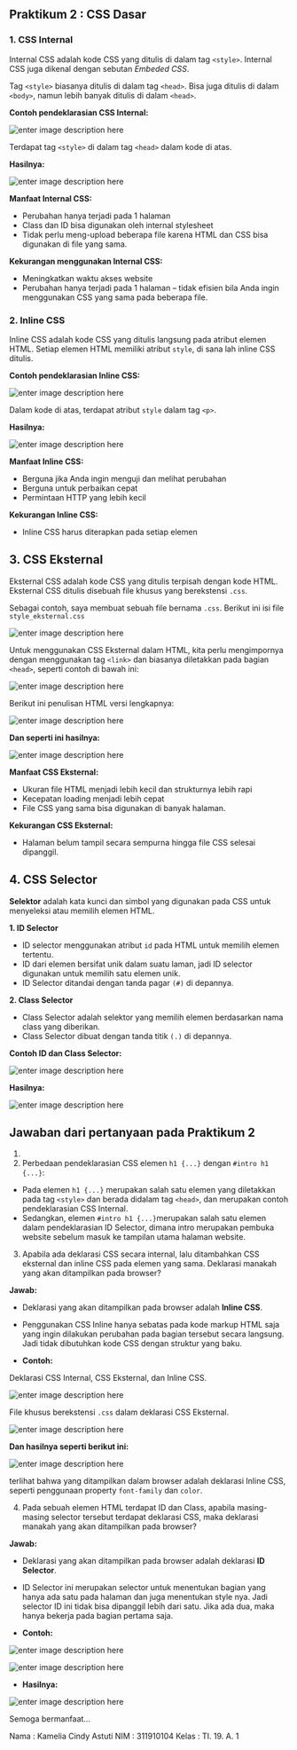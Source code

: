 ## Praktikum 2 : CSS Dasar
### 1. CSS Internal
Internal CSS adalah kode CSS yang ditulis di dalam tag  `<style>`. Internal CSS juga dikenal dengan sebutan  _Embeded CSS_.

Tag  `<style>`  biasanya ditulis di dalam tag  `<head>`. Bisa juga ditulis di dalam  `<body>`, namun lebih banyak ditulis di dalam  `<head>`.

**Contoh pendeklarasian CSS Internal:**

![enter image description here](https://github.com/kameliacindy/Lab2Web/blob/main/img/kode2.PNG)

Terdapat tag `<style>` di dalam tag `<head>` dalam kode di atas.

**Hasilnya:**

![enter image description here](https://github.com/kameliacindy/Lab2Web/blob/main/img/ss2.PNG)

**Manfaat Internal CSS:**

-   Perubahan hanya terjadi pada 1 halaman
-   Class dan ID bisa digunakan oleh internal stylesheet
-   Tidak perlu meng-upload beberapa file karena HTML dan CSS bisa digunakan di file yang sama.

**Kekurangan menggunakan Internal CSS:**

-   Meningkatkan waktu akses website
-   Perubahan hanya terjadi pada 1 halaman – tidak efisien bila Anda ingin menggunakan CSS yang sama pada beberapa file.

### 2. Inline CSS
Inline CSS adalah kode CSS yang ditulis langsung pada atribut elemen HTML. Setiap elemen HTML memiliki atribut `style`, di sana lah inline CSS ditulis.

**Contoh pendeklarasian Inline CSS:**

![enter image description here](https://github.com/kameliacindy/Lab2Web/blob/main/img/kode3.PNG)

Dalam kode di atas, terdapat atribut `style` dalam tag `<p>`.

**Hasilnya:**

![enter image description here](https://github.com/kameliacindy/Lab2Web/blob/main/img/ss3.PNG)

**Manfaat Inline CSS:**

-   Berguna jika Anda ingin menguji dan melihat perubahan
-   Berguna untuk perbaikan cepat
-   Permintaan HTTP yang lebih kecil

**Kekurangan Inline CSS:**

-   Inline CSS harus diterapkan pada setiap elemen

## 3. CSS Eksternal
Eksternal CSS adalah kode CSS yang ditulis terpisah dengan kode HTML. Eksternal CSS ditulis disebuah file khusus yang berekstensi `.css`.

Sebagai contoh, saya membuat sebuah file bernama `.css`. Berikut ini isi file `style_eksternal.css`

![enter image description here](https://github.com/kameliacindy/Lab2Web/blob/main/img/kode4b.PNG)

Untuk menggunakan CSS Eksternal dalam HTML, kita perlu mengimpornya dengan menggunakan tag `<link>` dan biasanya diletakkan pada bagian `<head>`, seperti contoh di bawah ini:

![enter image description here](https://github.com/kameliacindy/Lab2Web/blob/main/img/kode4c.PNG)

Berikut ini penulisan HTML versi lengkapnya:

![enter image description here](https://github.com/kameliacindy/Lab2Web/blob/main/img/kode4a.PNG)

**Dan seperti ini hasilnya:**

![enter image description here](https://github.com/kameliacindy/Lab2Web/blob/main/img/ss4.PNG)

**Manfaat CSS Eksternal:**

-   Ukuran file HTML menjadi lebih kecil dan strukturnya lebih rapi
-   Kecepatan loading menjadi lebih cepat
-   File CSS yang sama bisa digunakan di banyak halaman.

**Kekurangan CSS Eksternal:**

-   Halaman belum tampil secara sempurna hingga file CSS selesai dipanggil.

## 4. CSS Selector
**Selektor** adalah kata kunci dan simbol yang digunakan pada CSS untuk menyeleksi atau memilih elemen HTML.

 **1. ID Selector**
 - ID selector menggunakan atribut `id` pada  HTML  untuk memilih elemen tertentu.
 - ID dari elemen bersifat unik dalam suatu laman, jadi ID selector digunakan untuk memilih satu elemen unik.
 -  ID Selector ditandai dengan tanda pagar `(#)` di depannya.

**2. Class Selector**
 - Class Selector adalah selektor yang memilih elemen berdasarkan nama class yang diberikan. 
 - Class Selector dibuat dengan tanda titik `(.)` di depannya.
 
 **Contoh ID dan Class Selector:**
 
 ![enter image description here](https://github.com/kameliacindy/Lab2Web/blob/main/img/kode5.PNG)

**Hasilnya:**

![enter image description here](https://github.com/kameliacindy/Lab2Web/blob/main/img/ss5.PNG)

## Jawaban dari pertanyaan pada Praktikum 2
1. 
2. Perbedaan pendeklarasian CSS elemen `h1 {...}` dengan `#intro h1 {...}`:
 - Pada elemen `h1 {...}` merupakan salah satu elemen yang 
diletakkan pada tag `<style>` dan berada didalam tag `<head>`, dan merupakan contoh pendeklarasian CSS Internal.
 - Sedangkan, elemen `#intro h1 {...}`merupakan salah satu elemen dalam pendeklarasian ID Selector, dimana intro merupakan pembuka website sebelum masuk ke tampilan utama halaman website.
 3. Apabila ada deklarasi CSS secara internal, lalu ditambahkan CSS eksternal dan inline CSS pada elemen yang sama. Deklarasi manakah yang akan ditampilkan pada browser?
 
 **Jawab:**
 
 - Deklarasi yang akan ditampilkan pada browser adalah **Inline CSS**. 
 - Penggunakan CSS Inline hanya sebatas pada kode markup HTML saja yang ingin dilakukan perubahan pada bagian tersebut secara langsung. Jadi tidak dibutuhkan kode CSS dengan struktur yang baku.
 
 - **Contoh:**
 
 Deklarasi CSS Internal, CSS Eksternal, dan Inline CSS.
 
 ![enter image description here](https://github.com/kameliacindy/Lab2Web/blob/main/img/kode6.PNG)

File khusus berekstensi `.css` dalam deklarasi CSS Eksternal.

![enter image description here](https://github.com/kameliacindy/Lab2Web/blob/main/img/kode7.PNG)

**Dan hasilnya seperti berikut ini:**

![enter image description here](https://github.com/kameliacindy/Lab2Web/blob/main/img/ss6.PNG)

terlihat bahwa yang ditampilkan dalam browser adalah deklarasi Inline CSS, seperti penggunaan property `font-family` dan `color`.

4. Pada sebuah elemen HTML terdapat ID dan Class, apabila masing-masing selector tersebut terdapat deklarasi CSS, maka deklarasi manakah yang akan ditampilkan pada browser?

**Jawab:**

 - Deklarasi yang akan ditampilkan pada browser adalah deklarasi **ID Selector**.
 - ID Selector ini merupakan selector untuk menentukan bagian yang hanya ada satu pada halaman dan juga menentukan style nya. Jadi selector ID ini tidak bisa dipanggil lebih dari satu. Jika ada dua, maka hanya bekerja pada bagian pertama saja.
 
 - **Contoh:**
 
 ![enter image description here](https://github.com/kameliacindy/Lab2Web/blob/main/img/kode8.PNG)


![enter image description here](https://github.com/kameliacindy/Lab2Web/blob/main/img/kode9.PNG)
 

 - **Hasilnya:**
 
![enter image description here](https://github.com/kameliacindy/Lab2Web/blob/main/img/ss7.PNG)


Semoga bermanfaat...

Nama	: Kamelia Cindy Astuti
NIM	: 311910104
Kelas	: TI. 19. A. 1
